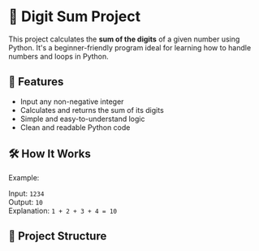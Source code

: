 # 🔢 Digit Sum Project

This project calculates the **sum of the digits** of a given number using Python. It's a beginner-friendly program ideal for learning how to handle numbers and loops in Python.

## 🚀 Features

- Input any non-negative integer
- Calculates and returns the sum of its digits
- Simple and easy-to-understand logic
- Clean and readable Python code

## 🛠️ How It Works

Example:

Input: `1234`  
Output: `10`  
Explanation: `1 + 2 + 3 + 4 = 10`

## 📂 Project Structure

